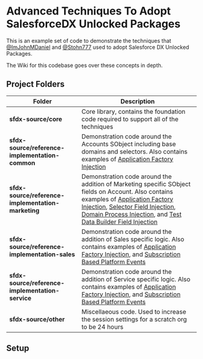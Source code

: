 # Advanced Techniques To Adopt SalesforceDX Unlocked Packages
This is an example set of code to demonstrate the techniques that [@ImJohnMDaniel](https://twitter.com/ImJohnMDaniel) and [@Stohn777](https://twitter.com/stohn777) used to adopt Salesforce DX Unlocked Packages.

The Wiki for this codebase goes over these concepts in depth.

Project Folders
---------------
| Folder | Description |
| ------ | ----------- |
| **sfdx-source/core** | Core library, contains the foundation code required to support all of the techniques  |
| **sfdx-source/reference-implementation-common** | Demonstration code around the Accounts SObject including base domains and selectors.  Also contains examples of [Application Factory Injection](https://github.com/ImJohnMDaniel/advanced-techniques-to-adopt-salesforcedx-unlocked-packages/wiki/Application-Factory-Injection) |
| **sfdx-source/reference-implementation-marketing** | Demonstration code around the addition of Marketing specific SObject fields on Account.  Also contains examples of [Application Factory Injection](https://github.com/ImJohnMDaniel/advanced-techniques-to-adopt-salesforcedx-unlocked-packages/wiki/Application-Factory-Injection), [Selector Field Injection](https://github.com/ImJohnMDaniel/advanced-techniques-to-adopt-salesforcedx-unlocked-packages/wiki/Selector-Field-Injection), [Domain Process Injection](https://github.com/ImJohnMDaniel/advanced-techniques-to-adopt-salesforcedx-unlocked-packages/wiki/Domain-Process-Injection), and [Test Data Builder Field Injection](https://github.com/ImJohnMDaniel/advanced-techniques-to-adopt-salesforcedx-unlocked-packages/wiki/Test-Data-Builder-Field-Injection) |
| **sfdx-source/reference-implementation-sales** | Demonstration code around the addition of Sales specific logic.  Also contains examples of [Application Factory Injection](https://github.com/ImJohnMDaniel/advanced-techniques-to-adopt-salesforcedx-unlocked-packages/wiki/Application-Factory-Injection), and [Subscription Based Platform Events](https://github.com/ImJohnMDaniel/advanced-techniques-to-adopt-salesforcedx-unlocked-packages/wiki/Subscription-Based-Platform-Events)  |
| **sfdx-source/reference-implementation-service** | Demonstration code around the addition of Service specific logic.  Also contains examples of [Application Factory Injection](https://github.com/ImJohnMDaniel/advanced-techniques-to-adopt-salesforcedx-unlocked-packages/wiki/Application-Factory-Injection), and [Subscription Based Platform Events](https://github.com/ImJohnMDaniel/advanced-techniques-to-adopt-salesforcedx-unlocked-packages/wiki/Subscription-Based-Platform-Events) |
| **sfdx-source/other** | Miscellaeous code.  Used to increase the session settings for a scratch org to be 24 hours |

Setup
-----




